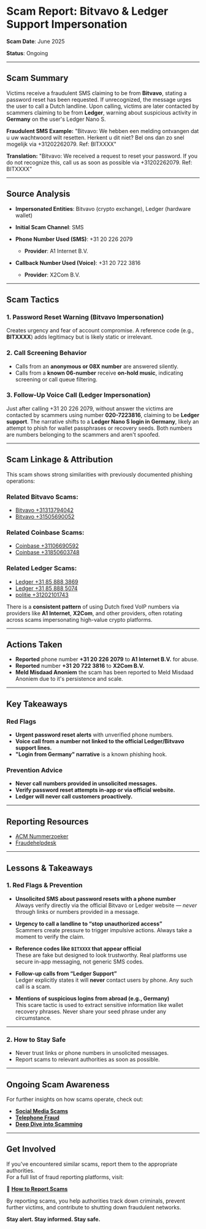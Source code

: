 # Scam Report: Bitvavo & Ledger Support Impersonation

**Scam Date**: June 2025

**Status**: Ongoing

---

## Scam Summary

Victims receive a fraudulent SMS claiming to be from **Bitvavo**, stating a password reset has been requested. If unrecognized, the message urges the user to call a Dutch landline. Upon calling, victims are later contacted by scammers claiming to be from **Ledger**, warning about suspicious activity in **Germany** on the user's Ledger Nano S.

**Fraudulent SMS Example:**
"Bitvavo: We hebben een melding ontvangen dat u uw wachtwoord wilt resetten. Herkent u dit niet? Bel ons dan zo snel mogelijk via +31202262079. Ref: BITXXXX"

**Translation:**
"Bitvavo: We received a request to reset your password. If you do not recognize this, call us as soon as possible via +31202262079. Ref: BITXXXX"

---

## Source Analysis

* **Impersonated Entities**: Bitvavo (crypto exchange), Ledger (hardware wallet)
* **Initial Scam Channel**: SMS
* **Phone Number Used (SMS)**: +31 20 226 2079

  * **Provider**: A1 Internet B.V.
* **Callback Number Used (Voice)**: +31 20 722 3816

  * **Provider**: X2Com B.V.

---

## Scam Tactics

### 1. Password Reset Warning (Bitvavo Impersonation)

Creates urgency and fear of account compromise. A reference code (e.g., **BITXXXX**) adds legitimacy but is likely static or irrelevant.

### 2. Call Screening Behavior

* Calls from an **anonymous or 08X number** are answered silently.
* Calls from a **known 06-number** receive **on-hold music**, indicating screening or call queue filtering.

### 3. Follow-Up Voice Call (Ledger Impersonation)

Just after calling +31 20 226 2079, without answer the victims are contacted by scammers using number **020-7223816**, claiming to be **Ledger support**. The narrative shifts to a **Ledger Nano S login in Germany**, likely an attempt to phish for wallet passphrases or recovery seeds. Both numbers are numbers belonging to the scammers and aren't spoofed.

---

## Scam Linkage & Attribution

This scam shows strong similarities with previously documented phishing operations:

### Related Bitvavo Scams:

* [Bitvavo +31313794042](https://github.com/ScamSleuth/ScamSleuth-Resource-Center/tree/main/bitvavo%20%2B31313794042)
* [Bitvavo +31505690052](https://github.com/ScamSleuth/ScamSleuth-Resource-Center/tree/main/bitvavo%20%2B31505690052)

### Related Coinbase Scams:

* [Coinbase +31106690592](https://github.com/ScamSleuth/ScamSleuth-Resource-Center/tree/main/coinbase%20%2B31106690592)
* [Coinbase +31850603748](https://github.com/ScamSleuth/ScamSleuth-Resource-Center/tree/main/coinbase%20%2B31850603748)

### Related Ledger Scams:

* [Ledger +31 85 888 3869](https://github.com/ScamSleuth/ScamSleuth-Resource-Center/tree/main/ledger%20%2B31%2085%20888%203869)
* [Ledger +31 85 888 5074](https://github.com/ScamSleuth/ScamSleuth-Resource-Center/tree/main/ledger%20%2B31%2085%20888%205074)
* [politie +31202101743](https://github.com/ScamSleuth/ScamSleuth-Resource-Center/tree/main/politie%20%2B31202101743)

There is a **consistent pattern** of using Dutch fixed VoIP numbers via providers like **A1 Internet**, **X2Com**, and other providers, often rotating across scams impersonating high-value crypto platforms.

---

## Actions Taken

* **Reported** phone number **+31 20 226 2079** to **A1 Internet B.V.** for abuse.
* **Reported** number **+31 20 722 3816** to **X2Com B.V.**
* **Meld Misdaad Anoniem** the scam has been reported to Meld Misdaad Anoniem due to it's persistence and scale.

---

## Key Takeaways

### Red Flags

* **Urgent password reset alerts** with unverified phone numbers.
* **Voice call from a number not linked to the official Ledger/Bitvavo support lines.**
* **"Login from Germany" narrative** is a known phishing hook.

### Prevention Advice

* **Never call numbers provided in unsolicited messages.**
* **Verify password reset attempts in-app or via official website.**
* **Ledger will never call customers proactively.**

---

## Reporting Resources

* [ACM Nummerzoeker](https://www.acm.nl/nl/telefoonnummers-zoeken)
* [Fraudehelpdesk](https://www.fraudehelpdesk.nl)

---
## Lessons & Takeaways

### 1. Red Flags & Prevention

- **Unsolicited SMS about password resets with a phone number**  
  Always verify directly via the official Bitvavo or Ledger website — *never* through links or numbers provided in a message.

- **Urgency to call a landline to “stop unauthorized access”**  
  Scammers create pressure to trigger impulsive actions. Always take a moment to verify the claim.

- **Reference codes like `BITXXXX` that appear official**  
  These are fake but designed to look trustworthy. Real platforms use secure in-app messaging, not generic SMS codes.

- **Follow-up calls from “Ledger Support”**  
  Ledger explicitly states it will **never** contact users by phone. Any such call is a scam.

- **Mentions of suspicious logins from abroad (e.g., Germany)**  
  This scare tactic is used to extract sensitive information like wallet recovery phrases. Never share your seed phrase under any circumstance.

---

### 2. How to Stay Safe  
- Never trust links or phone numbers in unsolicited messages.  
- Report scams to relevant authorities as soon as possible.  

---

## Ongoing Scam Awareness  
For further insights on how scams operate, check out:  
- [**Social Media Scams**](../General/SocialMediaScam.md)  
- [**Telephone Fraud**](../General/Telefonische_fraude.md)  
- [**Deep Dive into Scamming**](../General/Dive_into_scamming.md)  

---

## Get Involved  
If you've encountered similar scams, report them to the appropriate authorities.  
For a full list of fraud reporting platforms, visit:  

🔹 [**How to Report Scams**](../General/GetInvolved.md)  

By reporting scams, you help authorities track down criminals, prevent further victims, and contribute to shutting down fraudulent networks.  

**Stay alert. Stay informed. Stay safe.**
